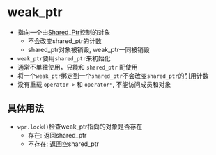 # weak_ptr

- 指向一个由[Shared_Ptr](c++_Shared_Ptr.md)控制的对象
  - 不会改变shared_ptr的计数
  - shared_ptr对象被销毁, weak_ptr一同被销毁
- `weak_ptr`要用`shared_ptr`来初始化
- 通常不单独使用，只能和 `shared_ptr` 配使用
- 将一个`weak_ptr`绑定到一个`shared_ptr`不会改变`shared_ptr`的引用计数
- 没有重载 `operator->` 和 `operator*`, 不能访问成员和对象  

## 具体用法

- `wpr.lock()`检查weak_ptr指向的对象是否存在
  - 存在: 返回shared_ptr
  - 不存在: 返回空shared_ptr